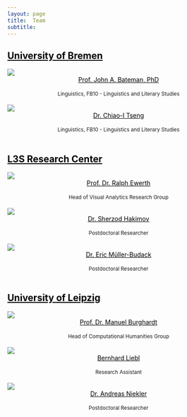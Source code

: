 ```yaml
---
layout: page
title:  Team
subtitle:
---
```


<div><a href="https://www.uni-bremen.de/fb-10" style="color:black"> <h2>University of Bremen</h2></a></div>
  <div class="row">
    <div class="column">
       <img src="../assets/img/John_Bateman.png">
       <center><a href="http://www.fb10.uni-bremen.de/anglistik/langpro/webspace/jb/zfn/index.html" style="color:black">Prof. John A. Bateman, PhD</a></center> <br />
      <center><small>Linguistics, FB10 - Linguistics and Literary Studies</small></center><br />
    </div>
    <div class="column">
       <img src="../assets/img/Chiao_Tseng.png">
       <center><a href="https://www.chiaoitseng.de/" style="color:black">Dr. Chiao-I Tseng</a></center> <br />
      <center><small>Linguistics, FB10 - Linguistics and Literary Studies</small></center><br />
    </div>
  </div>

<div><a href="https://www.tib.eu/en/research-development/research-groups-and-labs/visual-analytics" style="color:black"> <h2>L3S Research Center</h2> </a></div>
  <div class="row">
     <div class="column">
      <img src="../assets/img/Ralph_Ewerth.png"><center><a href="https://www.tib.eu/en/research-development/visual-analytics/staff/ralph-ewerth" style="color:black">Prof. Dr. Ralph Ewerth</a></center> <br />
      <center><small>Head of Visual Analytics Research Group</small></center><br />
    </div>
    <div class="column">
      <img src="../assets/img/Sherzod_Hakimov.png">
       <center><a href="https://sherzod-hakimov.github.io/" style="color:black">Dr. Sherzod Hakimov</a></center> <br />
      <center><small>Postdoctoral Researcher</small></center><br />
    </div>
    <div class="column">
      <img src="../assets/img/Eric_Mueller-Budack.png">
       <center><a href="https://www.tib.eu/en/research-development/visual-analytics/staff/eric-mueller-budack" style="color:black">Dr. Eric Müller-Budack</a></center><br />
      <center><small>Postdoctoral Researcher</small></center><br />
    </div>
  </div>

  <div><a href="https://ch.uni-leipzig.de/" style="color:black"> <h2>University of Leipzig</h2></a></div>
  <div class="row">
    <div class="column">
       <img src="../assets/img/Manuel_Burghardt.png">
       <center><a href="https://ch.uni-leipzig.de/burghardt/" style="color:black">Prof. Dr. Manuel Burghardt</a></center> <br />
      <center><small>Head of Computational Humanities Group</small></center><br />
    </div>
    <div class="column">
       <img src="../assets/img/Bernhard_Liebl.png">
       <center><a href="https://ch.uni-leipzig.de/team/" style="color:black">Bernhard Liebl</a></center> <br />
      <center><small>Research Assistant</small></center><br />
    </div>
    <div class="column">
       <img src="../assets/img/Andreas_Niekler.png">
       <center><a href="https://ch.uni-leipzig.de/team/" style="color:black">Dr. Andreas Niekler</a></center> <br />
      <center><small>Postdoctoral Researcher</small></center><br />
    </div>

  </div>
    





